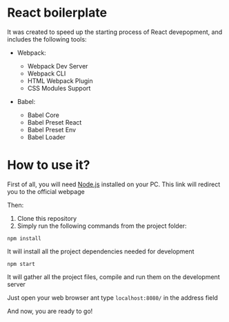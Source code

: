# React boilerplate

It was created to speed up the starting process of React devepopment, and includes the following tools:

* Webpack:
    * Webpack Dev Server
    * Webpack CLI
    * HTML Webpack Plugin
    * CSS Modules Support

* Babel:    
    * Babel Core
    * Babel Preset React
    * Babel Preset Env
    * Babel Loader

# How to use it?

First of all, you will need [Node.js](https://nodejs.org) installed on your PC. This link will redirect you to the official webpage

Then:

1. Clone this repository
2. Simply run the following commands from the project folder:

```
npm install
```
It will install all the project dependencies needed for development

```
npm start
```
It will gather all the project files, compile and run them on the development server

Just open your web browser ant type `localhost:8080/` in the address field

And now, you are ready to go!

